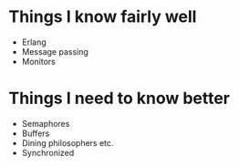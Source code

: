 # Things I know fairly well
* Erlang
* Message passing
* Monitors

# Things I need to know better
* Semaphores
* Buffers
* Dining philosophers etc.
* Synchronized
